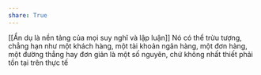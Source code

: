 ```yaml
---
share: True
---
```

[[Ẩn dụ là nền tảng của mọi suy nghĩ và lập luận]]
Nó có thể trừu tượng, chẳng hạn như một khách hàng, một tài khoản ngân hàng, một đơn hàng, một đường thẳng hay đơn giản là một số nguyên, chứ không nhất thiết phải tồn tại trên thực tế
